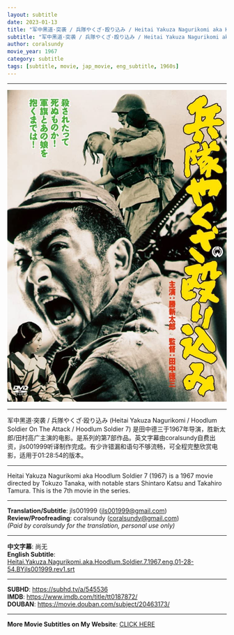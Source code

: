 ```yaml
---
layout: subtitle
date: 2023-01-13
title: "军中黑道·突袭 / 兵隊やくざ·殴り込み / Heitai Yakuza Nagurikomi aka Hoodlum Soldier 7 1967 Subtitle (English)"
subtitle: "军中黑道·突袭 / 兵隊やくざ·殴り込み / Heitai Yakuza Nagurikomi aka Hoodlum Soldier 7 1967 Subtitle (English)"
author: coralsundy
movie_year: 1967
category: subtitle
tags: [subtitle, movie, jap_movie, eng_subtitle, 1960s]
---
```


------

<img src="../assets/tt0187872.jpg" alt="tt0187872_cover_art" />

------

军中黑道·突袭 / 兵隊やくざ·殴り込み (Heitai Yakuza Nagurikomi / Hoodlum Soldier On The Attack / Hoodlum Soldier 7) 是田中德三于1967年导演，胜新太郎/田村高广主演的电影。是系列的第7部作品。英文字幕由coralsundy自费出资，jls001999听译制作完成。有少许错漏和语句不够流畅，可全程完整欣赏电影，适用于01:28:54的版本。

------

Heitai Yakuza Nagurikomi aka Hoodlum Soldier 7 (1967) is a 1967 movie directed by Tokuzo Tanaka, with notable stars Shintaro Katsu and Takahiro Tamura. This is the 7th movie in the series.

------

**Translation/Subtitle**: jls001999 (jls001999@gmail.com)<br>
**Review/Proofreading**: coralsundy (coralsundy@gmail.com)<br>
*(Paid by coralsundy for the translation, personal use only)*

------

**中文字幕**: 尚无<br>
**English Subtitle**: [Heitai.Yakuza.Nagurikomi.aka.Hoodlum.Soldier.7.1967.eng.01-28-54.BYjls001999.rev1.srt](../subtitles/Heitai.Yakuza.Nagurikomi.aka.Hoodlum.Soldier.7.1967.eng.01-28-54.BYjls001999.rev1.srt)

------

**SUBHD**: <https://subhd.tv/a/545536><br>
**IMDB**: <https://www.imdb.com/title/tt0187872/><br>
**DOUBAN**: <https://movie.douban.com/subject/20463173/>

------

**More Movie Subtitles on My Website**: <a href='{% post_url 2021-01-10-subtitles-summary-list %}'>CLICK HERE</a>


